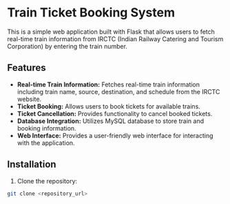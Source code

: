 # Train Ticket Booking System

This is a simple web application built with Flask that allows users to fetch real-time train information from IRCTC (Indian Railway Catering and Tourism Corporation) by entering the train number.

## Features

- **Real-time Train Information:** Fetches real-time train information including train name, source, destination, and schedule from the IRCTC website.
- **Ticket Booking:** Allows users to book tickets for available trains.
- **Ticket Cancellation:** Provides functionality to cancel booked tickets.
- **Database Integration:** Utilizes MySQL database to store train and booking information.
- **Web Interface:** Provides a user-friendly web interface for interacting with the application.

## Installation

1. Clone the repository:

```bash
git clone <repository_url>
